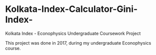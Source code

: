 # Kolkata-Index-Calculator-Gini-Index-
Kolkata Index - Econophysics Undergraduate Coursework Project

This project was done in 2017, during my undergraduate Econophysics course.
